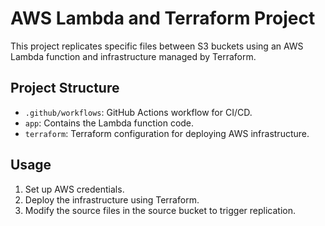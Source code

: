 # AWS Lambda and Terraform Project

This project replicates specific files between S3 buckets using an AWS Lambda function and infrastructure managed by Terraform.

## Project Structure
- `.github/workflows`: GitHub Actions workflow for CI/CD.
- `app`: Contains the Lambda function code.
- `terraform`: Terraform configuration for deploying AWS infrastructure.

## Usage
1. Set up AWS credentials.
2. Deploy the infrastructure using Terraform.
3. Modify the source files in the source bucket to trigger replication.

